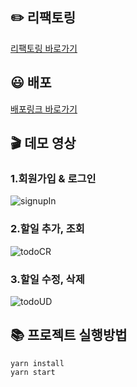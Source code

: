 ## ✏️ 리팩토링
<a href="https://github.com/Moondoyeon/simple-todolist/tree/refactoring">리팩토링 바로가기</a>



## 😃 배포
<a href="https://simple-simple-todolist.netlify.app/">배포링크 바로가기</a>

## 🎬 데모 영상
### 1.회원가입 & 로그인
![signupIn](https://user-images.githubusercontent.com/102936206/196187399-35908940-e83c-4121-97f2-1917b3ec5aeb.gif)

### 2.할일 추가, 조회
![todoCR](https://user-images.githubusercontent.com/102936206/196187484-15f181a5-c44f-4bd3-b450-896318ff6cfc.gif)

### 3.할일 수정, 삭제
![todoUD](https://user-images.githubusercontent.com/102936206/196187536-b84de763-8eca-422f-8752-7778569233ea.gif)

## 📚 프로젝트 실행방법
```
yarn install
yarn start
```
